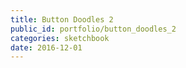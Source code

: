 ```yaml
---
title: Button Doodles 2
public_id: portfolio/button_doodles_2
categories: sketchbook
date: 2016-12-01
---
```

